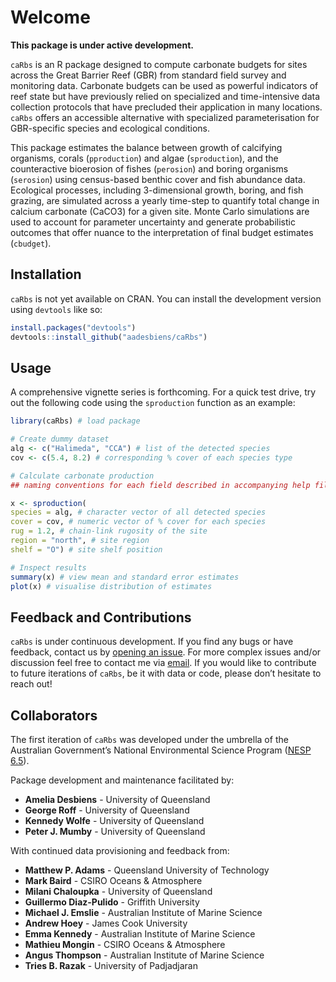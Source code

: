 
<!-- README.md is generated from README.Rmd. Please edit that file -->

# Welcome

<!-- badges: start -->

<!-- badges: end -->

**This package is under active development.**

`caRbs` is an R package designed to compute carbonate budgets for sites
across the Great Barrier Reef (GBR) from standard field survey and
monitoring data. Carbonate budgets can be used as powerful indicators of
reef state but have previously relied on specialized and time-intensive
data collection protocols that have precluded their application in many
locations. `caRbs` offers an accessible alternative with specialized
parameterisation for GBR-specific species and ecological conditions.

This package estimates the balance between growth of calcifying
organisms, corals (`pproduction`) and algae (`sproduction`), and the
counteractive bioerosion of fishes (`perosion`) and boring organisms
(`serosion`) using census-based benthic cover and fish abundance data.
Ecological processes, including 3-dimensional growth, boring, and fish
grazing, are simulated across a yearly time-step to quantify total
change in calcium carbonate (CaCO3) for a given site. Monte Carlo
simulations are used to account for parameter uncertainty and generate
probabilistic outcomes that offer nuance to the interpretation of final
budget estimates (`cbudget`).

## Installation

`caRbs` is not yet available on CRAN. You can install the development
version using `devtools` like so:

``` r
install.packages("devtools")
devtools::install_github("aadesbiens/caRbs")
```

## Usage

A comprehensive vignette series is forthcoming. For a quick test drive,
try out the following code using the `sproduction` function as an
example:

``` r
library(caRbs) # load package

# Create dummy dataset
alg <- c("Halimeda", "CCA") # list of the detected species
cov <- c(5.4, 8.2) # corresponding % cover of each species type

# Calculate carbonate production
## naming conventions for each field described in accompanying help files

x <- sproduction(
species = alg, # character vector of all detected species
cover = cov, # numeric vector of % cover for each species
rug = 1.2, # chain-link rugosity of the site
region = "north", # site region
shelf = "O") # site shelf position

# Inspect results
summary(x) # view mean and standard error estimates
plot(x) # visualise distribution of estimates
```

## Feedback and Contributions

`caRbs` is under continuous development. If you find any bugs or have
feedback, contact us by [opening an
issue](https://github.com/aadesbiens/caRbs/issues). For more complex
issues and/or discussion feel free to contact me via
[email](mailto:a.desbiens@uq.net.au). If you would like to contribute to
future iterations of `caRbs`, be it with data or code, please don’t
hesitate to reach out\!

## Collaborators

The first iteration of `caRbs` was developed under the umbrella of the
Australian Government’s National Environmental Science Program
([NESP 6.5](https://nesptropical.edu.au/index.php/round-6-projects/project-6-5/)).

Package development and maintenance facilitated by:

  - **Amelia Desbiens** - University of Queensland
  - **George Roff** - University of Queensland
  - **Kennedy Wolfe** - University of Queensland
  - **Peter J. Mumby** - University of Queensland

With continued data provisioning and feedback from:

  - **Matthew P. Adams** - Queensland University of Technology
  - **Mark Baird** - CSIRO Oceans & Atmosphere
  - **Milani Chaloupka** - University of Queensland
  - **Guillermo Diaz-Pulido** - Griffith University
  - **Michael J. Emslie** - Australian Institute of Marine Science
  - **Andrew Hoey** - James Cook University
  - **Emma Kennedy** - Australian Institute of Marine Science
  - **Mathieu Mongin** - CSIRO Oceans & Atmosphere
  - **Angus Thompson** - Australian Institute of Marine Science
  - **Tries B. Razak** - University of Padjadjaran
